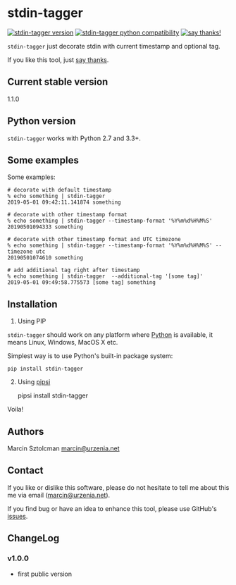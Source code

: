 stdin-tagger
==========

[![stdin-tagger version](https://img.shields.io/pypi/v/stdin-tagger.svg)](https://pypi.python.org/pypi/stdin-tagger)
[![stdin-tagger python compatibility](https://img.shields.io/pypi/pyversions/stdin-tagger.svg)](https://pypi.python.org/pypi/stdin-tagger)
[![say thanks!](https://img.shields.io/badge/Say%20Thanks-!-1EAEDB.svg)](https://saythanks.io/to/msztolcman)

`stdin-tagger` just decorate stdin with current timestamp and optional tag.

If you like this tool, just [say thanks](https://saythanks.io/to/marcin%40urzenia.net).

Current stable version
----------------------

1.1.0

Python version
--------------

`stdin-tagger` works with Python 2.7 and 3.3+.

Some examples
-------------

Some examples:

    # decorate with default timestamp
    % echo something | stdin-tagger
    2019-05-01 09:42:11.141874 something
    
    # decorate with other timestamp format
    % echo something | stdin-tagger --timestamp-format '%Y%m%d%H%M%S'
    20190501094333 something 

    # decorate with other timestamp format and UTC timezone
    % echo something | stdin-tagger --timestamp-format '%Y%m%d%H%M%S' --timezone utc
    20190501074610 something
    
    # add additional tag right after timestamp
    % echo something | stdin-tagger  --additional-tag '[some tag]'
    2019-05-01 09:49:58.775573 [some tag] something

Installation
------------

1. Using PIP

`stdin-tagger` should work on any platform where [Python](http://python.org)
is available, it means Linux, Windows, MacOS X etc. 

Simplest way is to use Python's built-in package system:

    pip install stdin-tagger

2. Using [pipsi](https://github.com/mitsuhiko/pipsi)
  
    pipsi install stdin-tagger

Voila!

Authors
-------

Marcin Sztolcman <marcin@urzenia.net>

Contact
-------

If you like or dislike this software, please do not hesitate to tell me about
this me via email (marcin@urzenia.net).

If you find bug or have an idea to enhance this tool, please use GitHub's
[issues](https://github.com/msztolcman/stdin-tagger/issues).

ChangeLog
---------

### v1.0.0

* first public version
